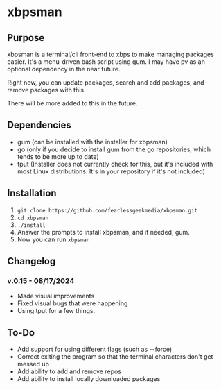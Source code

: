 # xbpsman

## Purpose

xbpsman is a terminal/cli front-end to xbps to make managing packages easier. It's a menu-driven bash script using gum. I may have pv as an optional dependency in the near future.

Right now, you can update packages, search and add packages, and remove packages with this.

There will be more added to this in the future.

## Dependencies

* gum (can be installed with the installer for xbpsman)
* go (only if you decide to install gum from the go repositories, which tends to be more up to date)
* tput (Installer does not currently check for this, but it's included with most Linux distributions. It's in your repository if it's not included)

## Installation

1. `git clone https://github.com/fearlessgeekmedia/xbpsman.git`
2. `cd xbpsman`
3. `./install`
4. Answer the prompts to install xbpsman, and if needed, gum.
5. Now you can run `xbpsman`

## Changelog

### v.0.15 - 08/17/2024
* Made visual improvements
* Fixed visual bugs that were happening
* Using tput for a few things.

## To-Do
* Add support for using different flags (such as --force)
* Correct exiting the program so that the terminal characters don't get messed up
* Add ability to add and remove repos
* Add ability to install locally downloaded packages
